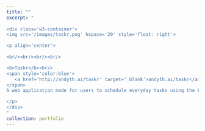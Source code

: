 ```yaml
---
title: ""
excerpt: "  
    
<div class='w3-container'>
<img src='/images/taskr.png' hspace='20' style='float: right'>

<p align='center'>
  
<br/><br/><br/><br/>

<b>Taskr</b><br/>
<span style='color:blue'>
   <a href='http://andyth.ai/taskr' target='_blank'>andyth.ai/taskr</a><br/>
</span>
A web application made for users to schedule everyday tasks using the Eisenhower Matrix scheduling format.<br/>

</p>
</div>
"
collection: portfolio
---
```

